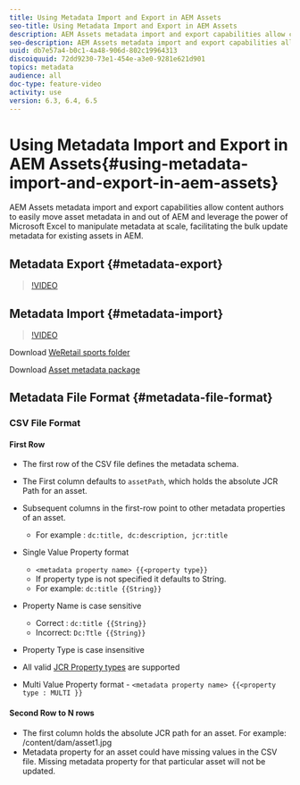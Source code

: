 ```yaml
---
title: Using Metadata Import and Export in AEM Assets
seo-title: Using Metadata Import and Export in AEM Assets
description: AEM Assets metadata import and export capabilities allow content authors to easily move asset metadata in and out of AEM and leverage the power of Microsoft Excel to manipulate metadata at scale, facilitating the bulk update metadata for existing assets in AEM.
seo-description: AEM Assets metadata import and export capabilities allow content authors to easily move asset metadata in and out of AEM and leverage the power of Microsoft Excel to manipulate metadata at scale, facilitating the bulk update metadata for existing assets in AEM.
uuid: db7e57a4-b0c1-4a48-906d-802c19964313
discoiquuid: 72dd9230-73e1-454e-a3e0-9281e621d901
topics: metadata 
audience: all
doc-type: feature-video
activity: use
version: 6.3, 6.4, 6.5
---
```


# Using Metadata Import and Export in AEM Assets{#using-metadata-import-and-export-in-aem-assets}

AEM Assets metadata import and export capabilities allow content authors to easily move asset metadata in and out of AEM and leverage the power of Microsoft Excel to manipulate metadata at scale, facilitating the bulk update metadata for existing assets in AEM.

## Metadata Export {#metadata-export}

>[!VIDEO](https://video.tv.adobe.com/v/22132/?quality=9&learn=on)

## Metadata Import {#metadata-import}

>[!VIDEO](https://video.tv.adobe.com/v/21374/?quality=9&learn=on)

Download [WeRetail sports folder](assets/we-retail-sports.zip)

Download [Asset metadata package](assets/we-retail-sports-asset-metadata.zip)

## Metadata File Format {#metadata-file-format}

### CSV File Format

#### First Row

* The first row of the CSV file defines the metadata schema. 
* The First column defaults to `assetPath`, which holds the absolute JCR Path for an asset.

* Subsequent columns in the first-row point to other metadata properties of an asset.

    * For example : `dc:title, dc:description, jcr:title`

* Single Value Property format

    * `<metadata property name> {{<property type}}`
    * If property type is not specified it defaults to String. 
    * For example: `dc:title {{String}}`

* Property Name is case sensitive
    * Correct : `dc:title {{String}}`
    * Incorrect: `Dc:Ttle {{String}}`

* Property Type is case insensitive
* All valid [JCR Property types](https://docs.adobe.com/docs/en/spec/jsr170/javadocs/jcr-2.0/javax/jcr/PropertyType.html) are supported  

* Multi Value Property format - `<metadata property name> {{<property type : MULTI }}`

#### Second Row to N rows

* The first column holds the absolute JCR path for an asset. For example: /content/dam/asset1.jpg
* Metadata property for an asset could have missing values in the CSV file. Missing metadata property for that particular asset will not be updated.
